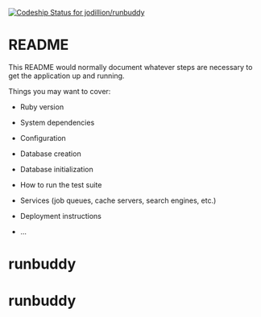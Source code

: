 [![Codeship Status for jodillion/runbuddy](https://app.codeship.com/projects/40e91e60-8969-0137-0314-3e01594af01a/status?branch=master)](https://app.codeship.com/projects/354558)

# README

This README would normally document whatever steps are necessary to get the
application up and running.

Things you may want to cover:

* Ruby version

* System dependencies

* Configuration

* Database creation

* Database initialization

* How to run the test suite

* Services (job queues, cache servers, search engines, etc.)

* Deployment instructions

* ...
# runbuddy
# runbuddy
